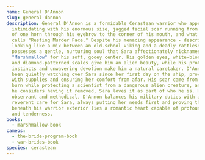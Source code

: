 ```yaml
---
name: General D'Annon
slug: general-dannon
description: General D'Annon is a formidable Cerastean warrior who appears
  intimidating with his enormous size, jagged facial scar running from the base
  of one horn through his eyebrow to the corner of his mouth, and what Sara
  calls "Resting Murder Face." Despite his menacing appearance - described as
  looking like a mix between an old-school Viking and a deadly rattlesnake - he
  possesses a gentle, nurturing soul that Sara affectionately nicknames
  "Marshmallow" for his soft, gooey center. His golden eyes, white-blond hair,
  and diamond-patterned scales give him an alien beauty, while his protective
  instincts and unwavering devotion make him a natural caretaker. D'Annon has
  been quietly watching over Sara since her first day on the ship, providing her
  with supplies and ensuring her comfort from afar. His scar came from an acid
  burn while protecting a scientist from a dangerous alien creature, and though
  he considers having it removed, Sara loves it as part of who he is. Highly
  observant and methodical, D'Annon balances his military duties with an almost
  reverent care for Sara, always putting her needs first and proving that
  beneath his warrior exterior lies a romantic heart capable of profound love
  and tenderness.
books:
  - marshmallow-book
cameos:
  - the-bride-program-book
  - war-brides-book
species: cerastean
---
```

